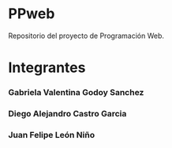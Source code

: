 # PPweb
Repositorio del proyecto de Programación Web.
# Integrantes
### Gabriela Valentina Godoy Sanchez
### Diego Alejandro Castro Garcia
### Juan Felipe León Niño
